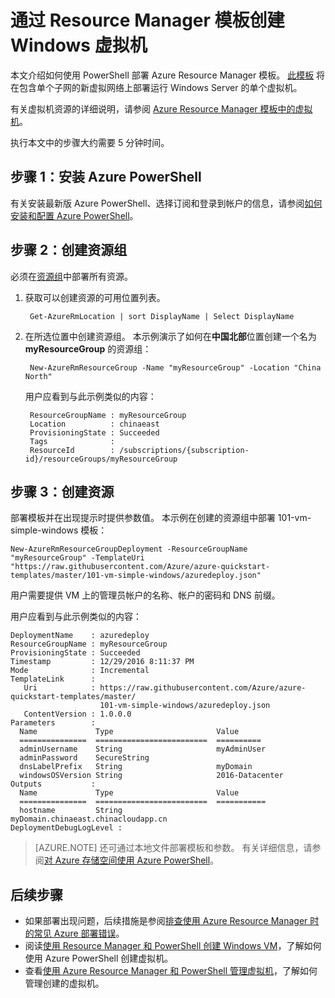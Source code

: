<properties
    pageTitle="在 Azure 中使用模板创建 Windows VM | Azure"
    description="将 Resource Manager 模板与 PowerShell 配合使用，轻松创建新的 Windows VM。"
    services="virtual-machines-windows"
    documentationcenter=""
    author="davidmu1"
    manager="timlt"
    editor=""
    tags="azure-resource-manager"
    translationtype="Human Translation" />
<tags
    ms.assetid="19129d61-8c04-4aa9-a01f-361a09466805"
    ms.service="virtual-machines-windows"
    ms.workload="na"
    ms.tgt_pltfrm="vm-windows"
    ms.devlang="na"
    ms.topic="article"
    ms.date="03/07/2017"
    wacn.date="04/17/2017"
    ms.author="davidmu"
    ms.custom="H1Hack27Feb2017"
    ms.sourcegitcommit="e0e6e13098e42358a7eaf3a810930af750e724dd"
    ms.openlocfilehash="4cf2636abac23b7a4b61a6e3b273349b8893bae1"
    ms.lasthandoff="04/06/2017" />

# <a name="create-a-windows-virtual-machine-from-a-resource-manager-template"></a>通过 Resource Manager 模板创建 Windows 虚拟机

本文介绍如何使用 PowerShell 部署 Azure Resource Manager 模板。 [此模板](https://raw.githubusercontent.com/Azure/azure-quickstart-templates/master/101-vm-simple-windows/azuredeploy.json) 将在包含单个子网的新虚拟网络上部署运行 Windows Server 的单个虚拟机。

有关虚拟机资源的详细说明，请参阅 [Azure Resource Manager 模板中的虚拟机](/documentation/articles/virtual-machines-windows-template-description/)。
<!--resource-manager-template-walkthrough oboslete-->

执行本文中的步骤大约需要 5 分钟时间。

## <a name="step-1-install-azure-powershell"></a>步骤 1：安装 Azure PowerShell

有关安装最新版 Azure PowerShell、选择订阅和登录到帐户的信息，请参阅[如何安装和配置 Azure PowerShell](/documentation/articles/powershell-install-configure/)。

## <a name="step-2-create-a-resource-group"></a>步骤 2：创建资源组

必须在[资源组](/documentation/articles/resource-group-overview/)中部署所有资源。

1. 获取可以创建资源的可用位置列表。

        Get-AzureRmLocation | sort DisplayName | Select DisplayName

2. 在所选位置中创建资源组。 本示例演示了如何在**中国北部**位置创建一个名为 **myResourceGroup** 的资源组：

        New-AzureRmResourceGroup -Name "myResourceGroup" -Location "China North"

    用户应看到与此示例类似的内容：

        ResourceGroupName : myResourceGroup
        Location          : chinaeast
        ProvisioningState : Succeeded
        Tags              :
        ResourceId        : /subscriptions/{subscription-id}/resourceGroups/myResourceGroup

## <a name="step-3-create-the-resources"></a>步骤 3：创建资源
部署模板并在出现提示时提供参数值。 本示例在创建的资源组中部署 101-vm-simple-windows 模板：

    New-AzureRmResourceGroupDeployment -ResourceGroupName "myResourceGroup" -TemplateUri "https://raw.githubusercontent.com/Azure/azure-quickstart-templates/master/101-vm-simple-windows/azuredeploy.json" 

用户需要提供 VM 上的管理员帐户的名称、帐户的密码和 DNS 前缀。

用户应看到与此示例类似的内容：

    DeploymentName    : azuredeploy
    ResourceGroupName : myResourceGroup
    ProvisioningState : Succeeded
    Timestamp         : 12/29/2016 8:11:37 PM
    Mode              : Incremental
    TemplateLink      :
       Uri            : https://raw.githubusercontent.com/Azure/azure-quickstart-templates/master/
                        101-vm-simple-windows/azuredeploy.json
       ContentVersion : 1.0.0.0
    Parameters        :
      Name             Type                       Value
      ===============  =========================  ==========
      adminUsername    String                     myAdminUser
      adminPassword    SecureString
      dnsLabelPrefix   String                     myDomain
      windowsOSVersion String                     2016-Datacenter
    Outputs           :
      Name             Type                       Value
      ===============  =========================  ===========
      hostname         String                     myDomain.chinaeast.chinacloudapp.cn
    DeploymentDebugLogLevel :

> [AZURE.NOTE]
> 还可通过本地文件部署模板和参数。 有关详细信息，请参阅[对 Azure 存储空间使用 Azure PowerShell](/documentation/articles/storage-powershell-guide-full/)。

## <a name="next-steps"></a>后续步骤

- 如果部署出现问题，后续措施是参阅[排查使用 Azure Resource Manager 时的常见 Azure 部署错误](/documentation/articles/resource-manager-common-deployment-errors/)。
- 阅读[使用 Resource Manager 和 PowerShell 创建 Windows VM](/documentation/articles/virtual-machines-windows-quick-create-powershell/)，了解如何使用 Azure PowerShell 创建虚拟机。
- 查看[使用 Azure Resource Manager 和 PowerShell 管理虚拟机](/documentation/articles/virtual-machines-windows-ps-manage/)，了解如何管理创建的虚拟机。
<!--Update_Description: wording update-->